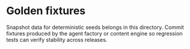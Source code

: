 # Golden fixtures

Snapshot data for deterministic seeds belongs in this directory. Commit
fixtures produced by the agent factory or content engine so regression
tests can verify stability across releases.
